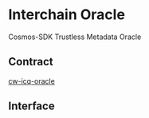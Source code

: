# Interchain Oracle
Cosmos-SDK Trustless Metadata Oracle

## Contract
[cw-icq-oracle](cw-icq-oracle)


## Interface
